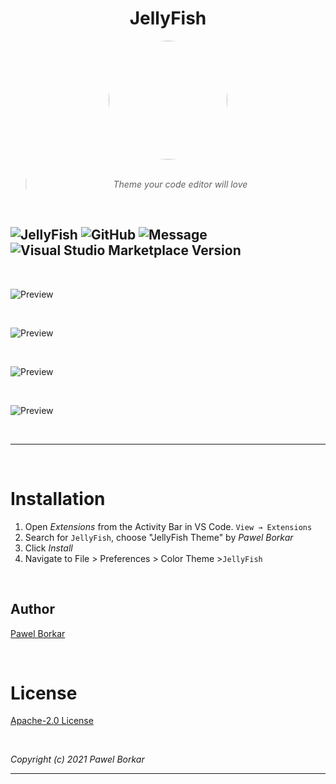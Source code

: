 <div align="center">

# JellyFish 

<img src="https://raw.githubusercontent.com/PawelBorkar/vscode-JellyFish/star/assets/jellyfish.png" height="190px" width="190px" style="border-radius:50%;">

<br>
<br>

> *Theme your code editor will love*

</div>

<br>

![JellyFish](https://img.shields.io/badge/Theme-JellyFish-%23ff0055)
![GitHub](https://img.shields.io/github/license/pawelborkar/vscode-JellyFish?color=%23ff0055&label=License&logo=License&style=flat)
![Message](https://img.shields.io/badge/I%20%E2%9D%A4%20-OpenSource-%23ff0055)
![Visual Studio Marketplace Version](https://img.shields.io/visual-studio-marketplace/v/pawelborkar.jellyfish?color=%23ff0055&label=Latest&logo=Latest&logoColor=%23ff0055)
---

<br>

![Preview](https://raw.githubusercontent.com/PawelBorkar/vscode-JellyFish/star/assets/Preview1.PNG)

<br>

![Preview](https://raw.githubusercontent.com/PawelBorkar/vscode-JellyFish/star/assets/Preview2.PNG)

<br>

![Preview](https://raw.githubusercontent.com/PawelBorkar/vscode-JellyFish/star/assets/Preview4.PNG)

<br>

![Preview](https://raw.githubusercontent.com/PawelBorkar/vscode-JellyFish/star/assets/Preview3.PNG)

<br>

  ---
<br>
</div>

# Installation

1. Open  *Extensions* from the Activity Bar  in VS Code. `View → Extensions`
2. Search for `JellyFish`, choose "JellyFish Theme" by *Pawel Borkar*
3. Click *Install*
4. Navigate to File > Preferences > Color Theme >`JellyFish`

<br>

## Author

[Pawel Borkar](https://github.com/pawelborkar) 

<br>


# License

[Apache-2.0 License](LICENSE) 

<br>

*Copyright (c) 2021 Pawel Borkar*

-----